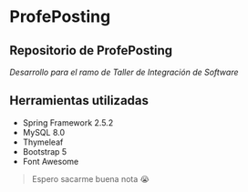 # ProfePosting

## Repositorio de ProfePosting

*Desarrollo para el ramo de Taller de Integración de Software*

## Herramientas utilizadas
- Spring Framework 2.5.2
- MySQL 8.0
- Thymeleaf
- Bootstrap 5
- Font Awesome

> Espero sacarme buena nota 😭